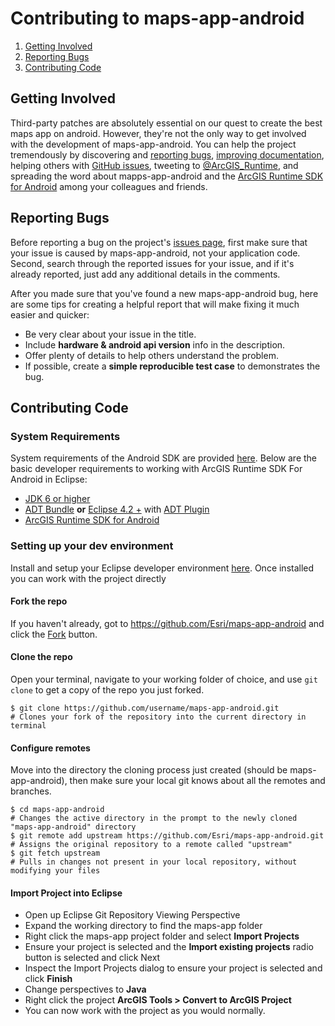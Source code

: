 Contributing to maps-app-android
=================================

 1. [Getting Involved](#getting-involved)
 2. [Reporting Bugs](#reporting-bugs)
 3. [Contributing Code](#contributing-code)

## Getting Involved

Third-party patches are absolutely essential on our quest to create the best maps app on android.
However, they're not the only way to get involved with the development of maps-app-android.
You can help the project tremendously by discovering and [reporting bugs](#reporting-bugs),
[improving documentation](#improving-documentation),
helping others with [GitHub issues](https://github.com/Esri/maps-app-android/issues),
tweeting to [@ArcGIS_Runtime](https://twitter.com/ArcGIS_Runtime),
and spreading the word about mapps-app-android and the [ArcGIS Runtime SDK for Android](https://developers.arcgis.com/en/android/) among your colleagues and friends.

## Reporting Bugs

Before reporting a bug on the project's [issues page](https://github.com/Esri/maps-app-android/issues),
first make sure that your issue is caused by maps-app-android, not your application code.
Second, search through the reported issues for your issue,
and if it's already reported, just add any additional details in the comments.

After you made sure that you've found a new maps-app-android bug,
here are some tips for creating a helpful report that will make fixing it much easier and quicker:

 * Be very clear about your issue in the title. 
 * Include **hardware & android api version** info in the description.
 * Offer plenty of details to help others understand the problem.
 * If possible, create a **simple reproducible test case** to demonstrates the bug.

## Contributing Code
### System Requirements
System requirements of the Android SDK are provided [here](https://developers.arcgis.com/en/android/system-reqs.html).  Below are the basic developer requirements to working with ArcGIS Runtime SDK For Android in Eclipse: 

* [JDK 6 or higher](http://www.oracle.com/technetwork/java/javase/downloads/index.html)
* [ADT Bundle](http://developer.android.com/sdk/index.html) **or** [Eclipse 4.2 +](https://www.eclipse.org/downloads/) with [ADT Plugin](http://developer.android.com/tools/sdk/eclipse-adt.html)
* [ArcGIS Runtime SDK for Android](https://developers.arcgis.com/android/)

### Setting up your dev environment
Install and setup your Eclipse developer environment [here](https://developers.arcgis.com/android/guide/install-and-set-up.htm). Once installed you can work with the project directly 

#### Fork the repo
If you haven't already, got to https://github.com/Esri/maps-app-android and click the [Fork](https://github.com/Esri/maps-app-android/fork) button.

#### Clone the repo
Open your terminal, navigate to your working folder of choice, and use ```git clone``` to get a copy of the repo you just forked.


```
$ git clone https://github.com/username/maps-app-android.git
# Clones your fork of the repository into the current directory in terminal
```
#### Configure remotes
Move into the directory the cloning process just created (should be maps-app-android), then make sure your local git knows about all the remotes and branches.

```
$ cd maps-app-android
# Changes the active directory in the prompt to the newly cloned "maps-app-android" directory
$ git remote add upstream https://github.com/Esri/maps-app-android.git
# Assigns the original repository to a remote called "upstream"
$ git fetch upstream
# Pulls in changes not present in your local repository, without modifying your files
```

#### Import Project into Eclipse
 * Open up Eclipse Git Repository Viewing Perspective
 * Expand the working directory to find the maps-app folder
 * Right click the maps-app project folder and select **Import Projects**
 * Ensure your project is selected and the **Import existing projects** radio button is selected and click Next
 * Inspect the Import Projects dialog to ensure your project is selected and click **Finish**
 * Change perspectives to **Java**
 * Right click the project **ArcGIS Tools > Convert to ArcGIS Project**
 * You can now work with the project as you would normally.

